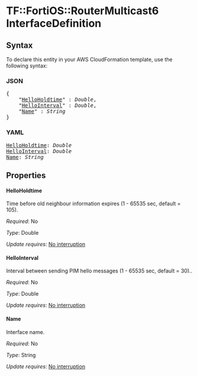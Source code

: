 # TF::FortiOS::RouterMulticast6 InterfaceDefinition

## Syntax

To declare this entity in your AWS CloudFormation template, use the following syntax:

### JSON

<pre>
{
    "<a href="#helloholdtime" title="HelloHoldtime">HelloHoldtime</a>" : <i>Double</i>,
    "<a href="#hellointerval" title="HelloInterval">HelloInterval</a>" : <i>Double</i>,
    "<a href="#name" title="Name">Name</a>" : <i>String</i>
}
</pre>

### YAML

<pre>
<a href="#helloholdtime" title="HelloHoldtime">HelloHoldtime</a>: <i>Double</i>
<a href="#hellointerval" title="HelloInterval">HelloInterval</a>: <i>Double</i>
<a href="#name" title="Name">Name</a>: <i>String</i>
</pre>

## Properties

#### HelloHoldtime

Time before old neighbour information expires (1 - 65535 sec, default = 105).

_Required_: No

_Type_: Double

_Update requires_: [No interruption](https://docs.aws.amazon.com/AWSCloudFormation/latest/UserGuide/using-cfn-updating-stacks-update-behaviors.html#update-no-interrupt)

#### HelloInterval

Interval between sending PIM hello messages  (1 - 65535 sec, default = 30)..

_Required_: No

_Type_: Double

_Update requires_: [No interruption](https://docs.aws.amazon.com/AWSCloudFormation/latest/UserGuide/using-cfn-updating-stacks-update-behaviors.html#update-no-interrupt)

#### Name

Interface name.

_Required_: No

_Type_: String

_Update requires_: [No interruption](https://docs.aws.amazon.com/AWSCloudFormation/latest/UserGuide/using-cfn-updating-stacks-update-behaviors.html#update-no-interrupt)

